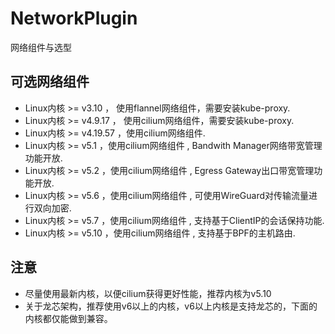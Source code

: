 # NetworkPlugin

网络组件与选型

## 可选网络组件

- Linux内核 >= v3.10 ， 使用flannel网络组件，需要安装kube-proxy.
- Linux内核 >= v4.9.17 ， 使用cilium网络组件，需要安装kube-proxy.
- Linux内核 >= v4.19.57 ，使用cilium网络组件.
- Linux内核 >= v5.1 ，使用cilium网络组件 , Bandwith Manager网络带宽管理功能开放.
- Linux内核 >= v5.2 ，使用cilium网络组件 , Egress Gateway出口带宽管理功能开放.
- Linux内核 >= v5.6 ，使用cilium网络组件 , 可使用WireGuard对传输流量进行双向加密.
- Linux内核 >= v5.7 ，使用cilium网络组件 , 支持基于ClientIP的会话保持功能.
- Linux内核 >= v5.10 ，使用cilium网络组件 , 支持基于BPF的主机路由.

## 注意

- 尽量使用最新内核，以便cilium获得更好性能，推荐内核为v5.10
- 关于龙芯架构，推荐使用v6以上的内核，v6以上内核是支持龙芯的，下面的内核都仅能做到兼容。

